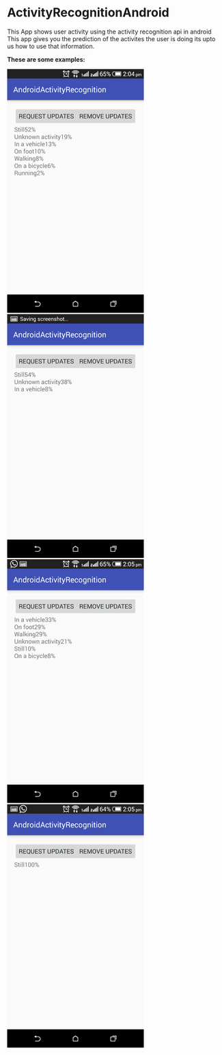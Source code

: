 # ActivityRecognitionAndroid
This App shows user activity using the activity recognition api in android 
This app gives you the prediction of the activites the user is doing its upto us how to use that information.


**These are some examples:**

<img src="https://raw.githubusercontent.com/deepam1803/ActivityRecognitionAndroid/master/app/src/main/res/Screenshots/Screenshot_2017-06-13-14-04-38.png" width="320">
<img src="https://raw.githubusercontent.com/deepam1803/ActivityRecognitionAndroid/master/app/src/main/res/Screenshots/Screenshot_2017-06-13-14-04-42.png" width="320">
<img src="https://raw.githubusercontent.com/deepam1803/ActivityRecognitionAndroid/master/app/src/main/res/Screenshots/Screenshot_2017-06-13-14-05-13.png" width="320">
<img src="https://raw.githubusercontent.com/deepam1803/ActivityRecognitionAndroid/master/app/src/main/res/Screenshots/Screenshot_2017-06-13-14-06-01.png" width="320">
